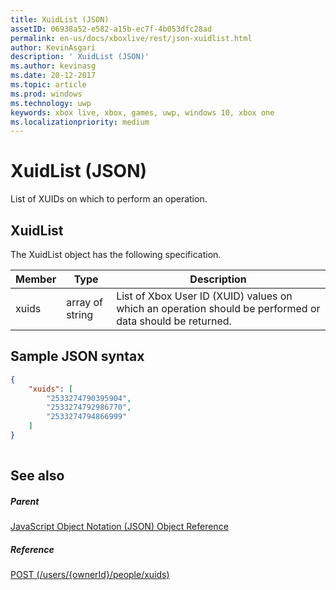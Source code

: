 ```yaml
---
title: XuidList (JSON)
assetID: 06938a52-e582-a15b-ec7f-4b053dfc28ad
permalink: en-us/docs/xboxlive/rest/json-xuidlist.html
author: KevinAsgari
description: ' XuidList (JSON)'
ms.author: kevinasg
ms.date: 20-12-2017
ms.topic: article
ms.prod: windows
ms.technology: uwp
keywords: xbox live, xbox, games, uwp, windows 10, xbox one
ms.localizationpriority: medium
---
```



# XuidList (JSON)
List of XUIDs on which to perform an operation. 
<a id="ID4EN"></a>

 
## XuidList
 
The XuidList object has the following specification.
 
| Member| Type| Description| 
| --- | --- | --- | 
| xuids| array of string| List of Xbox User ID (XUID) values on which an operation should be performed or data should be returned.| 
  
<a id="ID4EMB"></a>

 
## Sample JSON syntax
 

```json
{
    "xuids": [
        "2533274790395904", 
        "2533274792986770", 
        "2533274794866999"
    ]
}
    
```

  
<a id="ID4EVB"></a>

 
## See also
 
<a id="ID4EXB"></a>

 
##### Parent 

[JavaScript Object Notation (JSON) Object Reference](atoc-xboxlivews-reference-json.md)

  
<a id="ID4EBC"></a>

 
##### Reference 

[POST (/users/{ownerId}/people/xuids)](../uri/people/uri-usersowneridpeoplexuidspost.md)

   